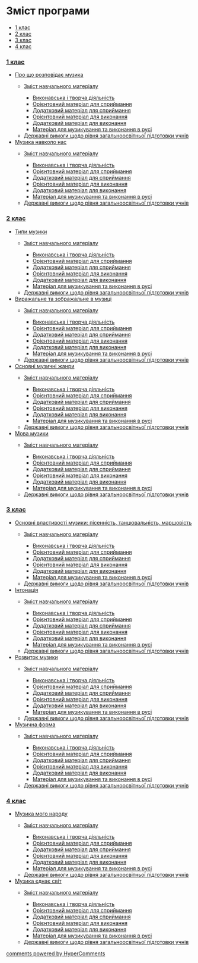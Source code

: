 <div id="hypercomments_widget" class="js-hypercomments-widget invisible"></div>

# Зміст програми

<div>
  <!-- Nav tabs -->
  <ul class="nav nav-tabs" role="tablist">
    <li role="presentation" class="active"><a href="#home" aria-controls="home" role="tab" data-toggle="tab">1 клас</a></li>
    <li role="presentation"><a href="#menu1" aria-controls="menu1" role="tab" data-toggle="tab">2 клас</a></li>
    <li role="presentation"><a href="#menu2" aria-controls="menu2" role="tab" data-toggle="tab">3 клас</a></li>
    <li role="presentation"><a href="#menu3" aria-controls="menu3" role="tab" data-toggle="tab">4 клас</a></li>
  </ul>
  <!-- Tab panes -->
  <div class="tab-content">
    <div role="tabpanel" class="tab-pane active" id="home"><h3><a href="http://musicmon14-new.ed-era.com/1/1_klas.html">1 клас</a></h3>
<ul type="disc">
<li><a href="http://musicmon14-new.ed-era.com/1/pro_shcho_rozpovidaie_muzyka.html">Про що розповідає музика</a></li>
<ul type="circle">
<li><a href="http://musicmon14-new.ed-era.com/1/zmyst_navchalnogo_materyalu.html">Зміст навчального матеріалу</a></li>
<ul type="square">
<li><a href="http://musicmon14-new.ed-era.com/1/v%D1%83konavska_tvorcha_dyyalnist.html">Виконавська і творча діяльність</a></li>
<li><a href="http://musicmon14-new.ed-era.com/1/osnovn%D1%83y_materyal_dlya_spr%D1%83mannya.html">Орієнтовний матеріал для сприймання</a></li>
<li><a href="http://musicmon14-new.ed-era.com/1/dodatkov%D1%83_materyal_dlya_spr%D1%83mannya.html">Додатковий матеріал для сприймання</a></li>
<li><a href="http://musicmon14-new.ed-era.com/1/osnovn%D1%83_materyal_dlya_v%D1%83konannya.html">Орієнтовний матеріал для виконання</a></li>
<li><a href="http://musicmon14-new.ed-era.com/1/dodatkov%D1%83_materyal_dlya_v%D1%83konannya.html">Додатковий матеріал для виконання</a></li>
<li><a href="http://musicmon14-new.ed-era.com/1/materyal_dlya_muz%D1%83kuvannya_ta_v%D1%83konannya_v_rusy.html">Матеріал для музикування та виконання в русі</a></li>
</ul>
<li><a href="http://musicmon14-new.ed-era.com/1/derzhavny_v%D1%83mog%D1%83_schodo_ryvnya_zagalnoosvytnoy_pydgotovk%D1%83_uchnyv.html">Державні вимоги щодо рівня загальноосвітньої підготовки учнів</a></li>
</ul>
<li><a href="http://musicmon14-new.ed-era.com/1/muzyka_navkolo_nas.html">Музика навколо нас</a></li>
<ul type="circle">
<li><a href="http://musicmon14-new.ed-era.com/1/zmyst_navchalnogo_materyalu2.html">Зміст навчального матеріалу</a></li>
<ul type="square">
<li><a href="http://musicmon14-new.ed-era.com/1/v%D1%83konavska_tvorcha_dyyalnist2.html">Виконавська і творча діяльність</a></li>
<li><a href="http://musicmon14-new.ed-era.com/1/osnovn%D1%83y_materyal_dlya_spr%D1%83mannya2.html">Орієнтовний матеріал для сприймання</a></li>
<li><a href="http://musicmon14-new.ed-era.com/1/dodatkov%D1%83_materyal_dlya_spr%D1%83mannya2.html">Додатковий матеріал для сприймання</a></li>
<li><a href="http://musicmon14-new.ed-era.com/1/osnovn%D1%83_materyal_dlya_v%D1%83konannya2.html">Орієнтовний матеріал для виконання</a></li>
<li><a href="http://musicmon14-new.ed-era.com/1/dodatkov%D1%83_materyal_dlya_v%D1%83konannya2.html">Додатковий матеріал для виконання</a></li>
<li><a href="http://musicmon14-new.ed-era.com/1/materyal_dlya_muz%D1%83kuvannya_ta_v%D1%83konannya_v_rusy2.html">Матеріал для музикування та виконання в русі</a></li>
</ul>
<li><a href="http://musicmon14-new.ed-era.com/1/derzhavny_v%D1%83mog%D1%83_schodo_ryvnya_zagalnoosvytnoy_pydgotovk%D1%83_uchnyv2.html">Державні вимоги щодо рівня загальноосвітньої підготовки учнів</a></li>
</ul>
</ul>
</div>
<div role="tabpanel" class="tab-pane" id="menu1"><h3><a href="http://musicmon14-new.ed-era.com/2/2_klas.html">2 клас</a></h3>
<ul type="disc">
<li><a href="http://musicmon14-new.ed-era.com/2/typy_muzyky.html">Типи музики</a></li>
<ul type="circle">
<li><a href="http://musicmon14-new.ed-era.com/2/zmyst_navchalnogo_materyalu.html">Зміст навчального матеріалу</a></li>
<ul type="square">
<li><a href="http://musicmon14-new.ed-era.com/2/v%D1%83konavska_tvorcha_dyyalnist.html">Виконавська і творча діяльність</a></li>
<li><a href="http://musicmon14-new.ed-era.com/2/osnovn%D1%83y_materyal_dlya_spr%D1%83mannya.html">Орієнтовний матеріал для сприймання</a></li>
<li><a href="http://musicmon14-new.ed-era.com/2/dodatkov%D1%83_materyal_dlya_spr%D1%83mannya.html">Додатковий матеріал для сприймання</a></li>
<li><a href="http://musicmon14-new.ed-era.com/2/osnovn%D1%83_materyal_dlya_v%D1%83konannya.html">Орієнтовний матеріал для виконання</a></li>
<li><a href="http://musicmon14-new.ed-era.com/2/dodatkov%D1%83_materyal_dlya_v%D1%83konannya.html">Додатковий матеріал для виконання</a></li>
<li><a href="http://musicmon14-new.ed-era.com/2/materyal_dlya_muz%D1%83kuvannya_ta_v%D1%83konannya_v_rusy.html">Матеріал для музикування та виконання в русі</a></li>
</ul>
<li><a href="http://musicmon14-new.ed-era.com/2/derzhavny_v%D1%83mog%D1%83_schodo_ryvnya_zagalnoosvytnoy_pydgotovk%D1%83_uchnyv.html">Державні вимоги щодо рівня загальноосвітньої підготовки учнів</a></li>
</ul>
<li><a href="http://musicmon14-new.ed-era.com/2/vyrazhalne_ta_zobrazhalne_v_muzytsi.html">Виражальне та зображальне в музиці</a></li>
<ul type="circle">
<li><a href="http://musicmon14-new.ed-era.com/2/zmyst_navchalnogo_materyalu2.html">Зміст навчального матеріалу</a></li>
<ul type="square">
<li><a href="http://musicmon14-new.ed-era.com/2/v%D1%83konavska_tvorcha_dyyalnist2.html">Виконавська і творча діяльність</a></li>
<li><a href="http://musicmon14-new.ed-era.com/2/osnovn%D1%83y_materyal_dlya_spr%D1%83mannya2.html">Орієнтовний матеріал для сприймання</a></li>
<li><a href="http://musicmon14-new.ed-era.com/2/dodatkov%D1%83_materyal_dlya_spr%D1%83mannya2.html">Додатковий матеріал для сприймання</a></li>
<li><a href="http://musicmon14-new.ed-era.com/2/osnovn%D1%83_materyal_dlya_v%D1%83konannya2.html">Орієнтовний матеріал для виконання</a></li>
<li><a href="http://musicmon14-new.ed-era.com/2/dodatkov%D1%83_materyal_dlya_v%D1%83konannya2.html">Додатковий матеріал для виконання</a></li>
<li><a href="http://musicmon14-new.ed-era.com/2/materyal_dlya_muz%D1%83kuvannya_ta_v%D1%83konannya_v_rusy2.html">Матеріал для музикування та виконання в русі</a></li>
</ul>
<li><a href="http://musicmon14-new.ed-era.com/2/derzhavny_v%D1%83mog%D1%83_schodo_ryvnya_zagalnoosvytnoy_pydgotovk%D1%83_uchnyv2.html">Державні вимоги щодо рівня загальноосвітньої підготовки учнів</a></li>
</ul>
<li><a href="http://musicmon14-new.ed-era.com/2/osnovni_muzychni_zhanry.html">Основні музичні жанри</a></li>
<ul type="circle">
<li><a href="http://musicmon14-new.ed-era.com/2/zmyst_navchalnogo_materyalu3.html">Зміст навчального матеріалу</a></li>
<ul type="square">
<li><a href="http://musicmon14-new.ed-era.com/2/v%D1%83konavska_tvorcha_dyyalnist3.html">Виконавська і творча діяльність</a></li>
<li><a href="http://musicmon14-new.ed-era.com/2/osnovn%D1%83y_materyal_dlya_spr%D1%83mannya3.html">Орієнтовний матеріал для сприймання</a></li>
<li><a href="http://musicmon14-new.ed-era.com/2/dodatkov%D1%83_materyal_dlya_spr%D1%83mannya3.html">Додатковий матеріал для сприймання</a></li>
<li><a href="http://musicmon14-new.ed-era.com/2/osnovn%D1%83_materyal_dlya_v%D1%83konannya3.html">Орієнтовний матеріал для виконання</a></li>
<li><a href="http://musicmon14-new.ed-era.com/2/dodatkov%D1%83_materyal_dlya_v%D1%83konannya3.html">Додатковий матеріал для виконання</a></li>
<li><a href="http://musicmon14-new.ed-era.com/2/materyal_dlya_muz%D1%83kuvannya_ta_v%D1%83konannya_v_rusy3.html">Матеріал для музикування та виконання в русі</a></li>
</ul>
<li><a href="http://musicmon14-new.ed-era.com/2/derzhavny_v%D1%83mog%D1%83_schodo_ryvnya_zagalnoosvytnoy_pydgotovk%D1%83_uchnyv3.html">Державні вимоги щодо рівня загальноосвітньої підготовки учнів</a></li>
</ul>
<li><a href="http://musicmon14-new.ed-era.com/2/mova_muzyky.html">Мова музики</a></li>
<ul type="circle">
<li><a href="http://musicmon14-new.ed-era.com/2/zmyst_navchalnogo_materyalu4.html">Зміст навчального матеріалу</a></li>
<ul type="square">
<li><a href="http://musicmon14-new.ed-era.com/2/v%D1%83konavska_tvorcha_dyyalnist4.html">Виконавська і творча діяльність</a></li>
<li><a href="http://musicmon14-new.ed-era.com/2/osnovn%D1%83y_materyal_dlya_spr%D1%83mannya4.html">Орієнтовний матеріал для сприймання</a></li>
<li><a href="http://musicmon14-new.ed-era.com/2/dodatkov%D1%83_materyal_dlya_spr%D1%83mannya4.html">Додатковий матеріал для сприймання</a></li>
<li><a href="http://musicmon14-new.ed-era.com/2/osnovn%D1%83_materyal_dlya_v%D1%83konannya4.html">Орієнтовний матеріал для виконання</a></li>
<li><a href="http://musicmon14-new.ed-era.com/2/dodatkov%D1%83_materyal_dlya_v%D1%83konannya4.html">Додатковий матеріал для виконання</a></li>
<li><a href="http://musicmon14-new.ed-era.com/2/materyal_dlya_muz%D1%83kuvannya_ta_v%D1%83konannya_v_rusy4.html">Матеріал для музикування та виконання в русі</a></li>
</ul>
<li><a href="http://musicmon14-new.ed-era.com/2/derzhavny_v%D1%83mog%D1%83_schodo_ryvnya_zagalnoosvytnoy_pydgotovk%D1%83_uchnyv4.html">Державні вимоги щодо рівня загальноосвітньої підготовки учнів</a></li>
</ul>
</ul>
</ul>
</div>
<div role="tabpanel" class="tab-pane" id="menu2"><h3><a href="http://musicmon14-new.ed-era.com/3/3_klas.html">3 клас</a></h3>
<ul type="disc">
<li><a href="http://musicmon14-new.ed-era.com/3/osnovni_vlastyvosti_muzyky.html">Основні властивості музики: пісенність, танцювальність, маршовість</a></li>
<ul type="circle">
<li><a href="http://musicmon14-new.ed-era.com/3/zmyst_navchalnogo_materyalu.html">Зміст навчального матеріалу</a></li>
<ul type="square">
<li><a href="http://musicmon14-new.ed-era.com/3/v%D1%83konavska_tvorcha_dyyalnist.html">Виконавська і творча діяльність</a></li>
<li><a href="http://musicmon14-new.ed-era.com/3/osnovn%D1%83y_materyal_dlya_spr%D1%83mannya.html">Орієнтовний матеріал для сприймання</a></li>
<li><a href="http://musicmon14-new.ed-era.com/3/dodatkov%D1%83_materyal_dlya_spr%D1%83mannya.html">Додатковий матеріал для сприймання</a></li>
<li><a href="http://musicmon14-new.ed-era.com/3/osnovn%D1%83_materyal_dlya_v%D1%83konannya.html">Орієнтовний матеріал для виконання</a></li>
<li><a href="http://musicmon14-new.ed-era.com/3/dodatkov%D1%83_materyal_dlya_v%D1%83konannya.html">Додатковий матеріал для виконання</a></li>
<li><a href="http://musicmon14-new.ed-era.com/3/materyal_dlya_muz%D1%83kuvannya_ta_v%D1%83konannya_v_rusy.html">Матеріал для музикування та виконання в русі</a></li>
</ul>
<li><a href="http://musicmon14-new.ed-era.com/3/derzhavny_v%D1%83mog%D1%83_schodo_ryvnya_zagalnoosvytnoy_pydgotovk%D1%83_uchnyv.html">Державні вимоги щодо рівня загальноосвітньої підготовки учнів</a></li>
</ul>
<li><a href="http://musicmon14-new.ed-era.com/3/intonatsiia.html">Інтонація</a></li>
<ul type="circle">
<li><a href="http://musicmon14-new.ed-era.com/3/zmyst_navchalnogo_materyalu2.html">Зміст навчального матеріалу</a></li>
<ul type="square">
<li><a href="http://musicmon14-new.ed-era.com/3/v%D1%83konavska_tvorcha_dyyalnist2.html">Виконавська і творча діяльність</a></li>
<li><a href="http://musicmon14-new.ed-era.com/3/osnovn%D1%83y_materyal_dlya_spr%D1%83mannya2.html">Орієнтовний матеріал для сприймання</a></li>
<li><a href="http://musicmon14-new.ed-era.com/3/dodatkov%D1%83_materyal_dlya_spr%D1%83mannya2.html">Додатковий матеріал для сприймання</a></li>
<li><a href="http://musicmon14-new.ed-era.com/3/osnovn%D1%83_materyal_dlya_v%D1%83konannya2.html">Орієнтовний матеріал для виконання</a></li>
<li><a href="http://musicmon14-new.ed-era.com/3/dodatkov%D1%83_materyal_dlya_v%D1%83konannya2.html">Додатковий матеріал для виконання</a></li>
<li><a href="http://musicmon14-new.ed-era.com/3/materyal_dlya_muz%D1%83kuvannya_ta_v%D1%83konannya_v_rusy2.html">Матеріал для музикування та виконання в русі</a></li>
</ul>
<li><a href="http://musicmon14-new.ed-era.com/3/derzhavny_v%D1%83mog%D1%83_schodo_ryvnya_zagalnoosvytnoy_pydgotovk%D1%83_uchnyv2.html">Державні вимоги щодо рівня загальноосвітньої підготовки учнів</a></li>
</ul>
<li><a href="http://musicmon14-new.ed-era.com/3/rozvytok_muzyky.html">Розвиток музики</a></li>
<ul type="circle">
<li><a href="http://musicmon14-new.ed-era.com/3/zmyst_navchalnogo_materyalu3.html">Зміст навчального матеріалу</a></li>
<ul type="square">
<li><a href="http://musicmon14-new.ed-era.com/3/v%D1%83konavska_tvorcha_dyyalnist3.html">Виконавська і творча діяльність</a></li>
<li><a href="http://musicmon14-new.ed-era.com/3/osnovn%D1%83y_materyal_dlya_spr%D1%83mannya3.html">Орієнтовний матеріал для сприймання</a></li>
<li><a href="http://musicmon14-new.ed-era.com/3/dodatkov%D1%83_materyal_dlya_spr%D1%83mannya3.html">Додатковий матеріал для сприймання</a></li>
<li><a href="http://musicmon14-new.ed-era.com/3/osnovn%D1%83_materyal_dlya_v%D1%83konannya3.html">Орієнтовний матеріал для виконання</a></li>
<li><a href="http://musicmon14-new.ed-era.com/3/dodatkov%D1%83_materyal_dlya_v%D1%83konannya3.html">Додатковий матеріал для виконання</a></li>
<li><a href="http://musicmon14-new.ed-era.com/3/materyal_dlya_muz%D1%83kuvannya_ta_v%D1%83konannya_v_rusy3.html">Матеріал для музикування та виконання в русі</a></li>
</ul>
<li><a href="http://musicmon14-new.ed-era.com/3/derzhavny_v%D1%83mog%D1%83_schodo_ryvnya_zagalnoosvytnoy_pydgotovk%D1%83_uchnyv3.html">Державні вимоги щодо рівня загальноосвітньої підготовки учнів</a></li>
</ul>
<li><a href="http://musicmon14-new.ed-era.com/3/muzychna_forma.html">Музична форма</a></li>
<ul type="circle">
<li><a href="http://musicmon14-new.ed-era.com/3/zmyst_navchalnogo_materyalu4.html">Зміст навчального матеріалу</a></li>
<ul type="square">
<li><a href="http://musicmon14-new.ed-era.com/3/v%D1%83konavska_tvorcha_dyyalnist4.html">Виконавська і творча діяльність</a></li>
<li><a href="http://musicmon14-new.ed-era.com/3/osnovn%D1%83y_materyal_dlya_spr%D1%83mannya4.html">Орієнтовний матеріал для сприймання</a></li>
<li><a href="http://musicmon14-new.ed-era.com/3/dodatkov%D1%83_materyal_dlya_spr%D1%83mannya4.html">Додатковий матеріал для сприймання</a></li>
<li><a href="http://musicmon14-new.ed-era.com/3/osnovn%D1%83_materyal_dlya_v%D1%83konannya4.html">Орієнтовний матеріал для виконання</a></li>
<li><a href="http://musicmon14-new.ed-era.com/3/dodatkov%D1%83_materyal_dlya_v%D1%83konannya4.html">Додатковий матеріал для виконання</a></li>
<li><a href="http://musicmon14-new.ed-era.com/3/materyal_dlya_muz%D1%83kuvannya_ta_v%D1%83konannya_v_rusy4.html">Матеріал для музикування та виконання в русі</a></li>
</ul>
<li><a href="http://musicmon14-new.ed-era.com/3/derzhavny_v%D1%83mog%D1%83_schodo_ryvnya_zagalnoosvytnoy_pydgotovk%D1%83_uchnyv4.html">Державні вимоги щодо рівня загальноосвітньої підготовки учнів</a></li>
</ul>
</ul>
</ul>
</div>
<div role="tabpanel" class="tab-pane" id="menu3"><h3><a href="http://musicmon14-new.ed-era.com/4/4_klas.html">4 клас</a></h3>
<ul type="disc">
<li><a href="http://musicmon14-new.ed-era.com/4/muzyka_moho_narodu.html">Музика мого народу</a></li>
<ul type="circle">
<li><a href="http://musicmon14-new.ed-era.com/4/zmyst_navchalnogo_materyalu.html">Зміст навчального матеріалу</a></li>
<ul type="square">
<li><a href="http://musicmon14-new.ed-era.com/4/v%D1%83konavska_tvorcha_dyyalnist.html">Виконавська і творча діяльність</a></li>
<li><a href="http://musicmon14-new.ed-era.com/4/osnovn%D1%83y_materyal_dlya_spr%D1%83mannya.html">Орієнтовний матеріал для сприймання</a></li>
<li><a href="http://musicmon14-new.ed-era.com/4/dodatkov%D1%83_materyal_dlya_spr%D1%83mannya.html">Додатковий матеріал для сприймання</a></li>
<li><a href="http://musicmon14-new.ed-era.com/4/osnovn%D1%83_materyal_dlya_v%D1%83konannya.html">Орієнтовний матеріал для виконання</a></li>
<li><a href="http://musicmon14-new.ed-era.com/4/dodatkov%D1%83_materyal_dlya_v%D1%83konannya.html">Додатковий матеріал для виконання</a></li>
<li><a href="http://musicmon14-new.ed-era.com/4/materyal_dlya_muz%D1%83kuvannya_ta_v%D1%83konannya_v_rusy.html">Матеріал для музикування та виконання в русі</a></li>
</ul>
<li><a href="http://musicmon14-new.ed-era.com/4/derzhavny_v%D1%83mog%D1%83_schodo_ryvnya_zagalnoosvytnoy_pydgotovk%D1%83_uchnyv.html">Державні вимоги щодо рівня загальноосвітньої підготовки учнів</a></li>
</ul>
<li><a href="http://musicmon14-new.ed-era.com/4/muzyka_yednae_svit.html">Музика єднає світ</a></li>
<ul type="circle">
<li><a href="http://musicmon14-new.ed-era.com/4/zmyst_navchalnogo_materyalu2.html">Зміст навчального матеріалу</a></li>
<ul type="square">
<li><a href="http://musicmon14-new.ed-era.com/4/v%D1%83konavska_tvorcha_dyyalnist2.html">Виконавська і творча діяльність</a></li>
<li><a href="http://musicmon14-new.ed-era.com/4/osnovn%D1%83y_materyal_dlya_spr%D1%83mannya2.html">Орієнтовний матеріал для сприймання</a></li>
<li><a href="http://musicmon14-new.ed-era.com/4/dodatkov%D1%83_materyal_dlya_spr%D1%83mannya2.html">Додатковий матеріал для сприймання</a></li>
<li><a href="http://musicmon14-new.ed-era.com/4/osnovn%D1%83_materyal_dlya_v%D1%83konannya2.html">Орієнтовний матеріал для виконання</a></li>
<li><a href="http://musicmon14-new.ed-era.com/4/dodatkov%D1%83_materyal_dlya_v%D1%83konannya2.html">Додатковий матеріал для виконання</a></li>
<li><a href="http://musicmon14-new.ed-era.com/4/materyal_dlya_muz%D1%83kuvannya_ta_v%D1%83konannya_v_rusy2.html">Матеріал для музикування та виконання в русі</a></li>
</ul>
<li><a href="http://musicmon14-new.ed-era.com/4/derzhavny_v%D1%83mog%D1%83_schodo_ryvnya_zagalnoosvytnoy_pydgotovk%D1%83_uchnyv2.html">Державні вимоги щодо рівня загальноосвітньої підготовки учнів</a></li>
</ul>
</ul>
</div>
</div>
</div>

<div class="js-hypercomments-container">
<a href="http://hypercomments.com" class="hc-link" title="comments widget">comments powered by HyperComments</a>
</div>